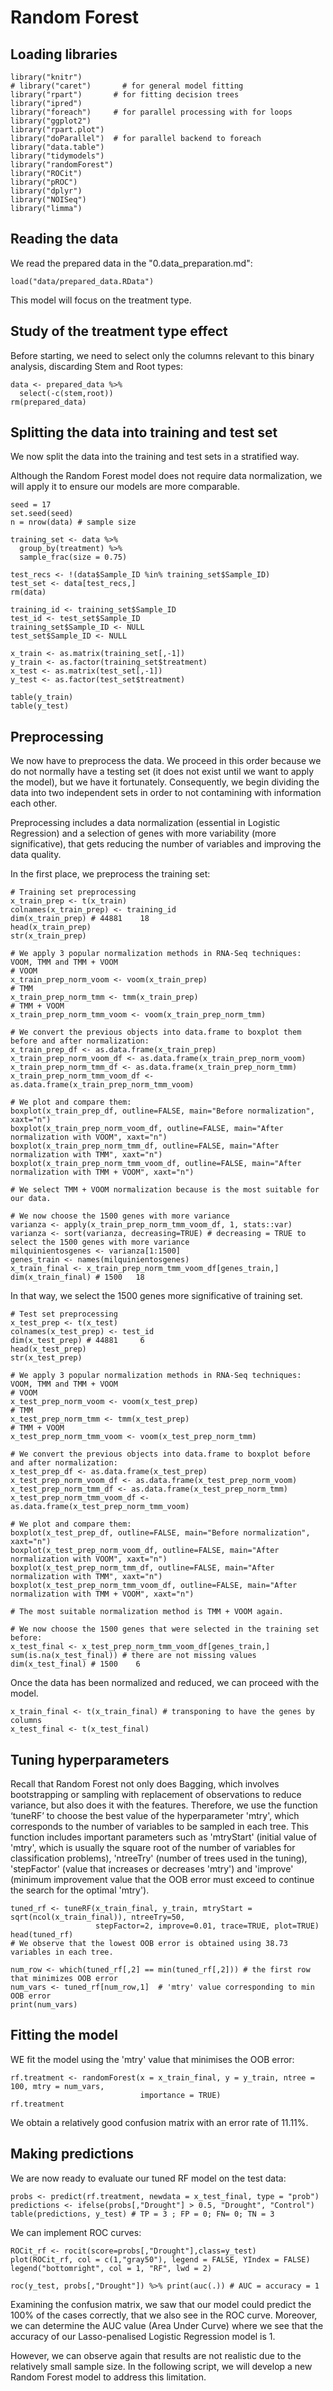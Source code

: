 # Random Forest

## Loading libraries

```
library("knitr")
# library("caret")       # for general model fitting
library("rpart")       # for fitting decision trees
library("ipred")  
library("foreach")     # for parallel processing with for loops
library("ggplot2")
library("rpart.plot")
library("doParallel")  # for parallel backend to foreach
library("data.table")
library("tidymodels")
library("randomForest")
library("ROCit")
library("pROC")
library("dplyr")
library("NOISeq")
library("limma")
```

## Reading the data

We read the prepared data in the "0.data_preparation.md":

```
load("data/prepared_data.RData")
```

This model will focus on the treatment type.

## Study of the treatment type effect

Before starting, we need to select only the columns relevant to this binary analysis, discarding Stem and Root types:

```
data <- prepared_data %>%
  select(-c(stem,root))
rm(prepared_data)
```

## Splitting the data into training and test set

We now split the data into the training and test sets in a stratified way.

Although the Random Forest model does not require data normalization, we will apply it to ensure our models are more comparable.

```
seed = 17
set.seed(seed)
n = nrow(data) # sample size

training_set <- data %>%
  group_by(treatment) %>%
  sample_frac(size = 0.75)

test_recs <- !(data$Sample_ID %in% training_set$Sample_ID)
test_set <- data[test_recs,]
rm(data)

training_id <- training_set$Sample_ID
test_id <- test_set$Sample_ID
training_set$Sample_ID <- NULL
test_set$Sample_ID <- NULL

x_train <- as.matrix(training_set[,-1])
y_train <- as.factor(training_set$treatment) 
x_test <- as.matrix(test_set[,-1])
y_test <- as.factor(test_set$treatment)

table(y_train)
table(y_test)
```

## Preprocessing

We now have to preprocess the data. We proceed in this order because we do not normally have a testing set (it does not exist until we want to apply the model), but we have it fortunately. Consequently, we begin dividing the data into two independent sets in order to not contamining with information each other.

Preprocessing includes a data normalization (essential in Logistic Regression) and a selection of genes with more variability (more significative), that gets reducing the number of variables and improving the data quality.

In the first place, we preprocess the training set:

```
# Training set preprocessing
x_train_prep <- t(x_train)
colnames(x_train_prep) <- training_id
dim(x_train_prep) # 44881    18
head(x_train_prep)
str(x_train_prep)

# We apply 3 popular normalization methods in RNA-Seq techniques: VOOM, TMM and TMM + VOOM
# VOOM
x_train_prep_norm_voom <- voom(x_train_prep)
# TMM
x_train_prep_norm_tmm <- tmm(x_train_prep)
# TMM + VOOM
x_train_prep_norm_tmm_voom <- voom(x_train_prep_norm_tmm)

# We convert the previous objects into data.frame to boxplot them before and after normalization:
x_train_prep_df <- as.data.frame(x_train_prep)
x_train_prep_norm_voom_df <- as.data.frame(x_train_prep_norm_voom)
x_train_prep_norm_tmm_df <- as.data.frame(x_train_prep_norm_tmm)
x_train_prep_norm_tmm_voom_df <- as.data.frame(x_train_prep_norm_tmm_voom)

# We plot and compare them:
boxplot(x_train_prep_df, outline=FALSE, main="Before normalization", xaxt="n")
boxplot(x_train_prep_norm_voom_df, outline=FALSE, main="After normalization with VOOM", xaxt="n")
boxplot(x_train_prep_norm_tmm_df, outline=FALSE, main="After normalization with TMM", xaxt="n")
boxplot(x_train_prep_norm_tmm_voom_df, outline=FALSE, main="After normalization with TMM + VOOM", xaxt="n")

# We select TMM + VOOM normalization because is the most suitable for our data.

# We now choose the 1500 genes with more variance
varianza <- apply(x_train_prep_norm_tmm_voom_df, 1, stats::var)
varianza <- sort(varianza, decreasing=TRUE) # decreasing = TRUE to select the 1500 genes with more variance
milquinientosgenes <- varianza[1:1500]
genes_train <- names(milquinientosgenes)
x_train_final <- x_train_prep_norm_tmm_voom_df[genes_train,]
dim(x_train_final) # 1500   18
```

In that way, we select the 1500 genes more significative of training set.

```
# Test set preprocessing
x_test_prep <- t(x_test)
colnames(x_test_prep) <- test_id
dim(x_test_prep) # 44881     6
head(x_test_prep)
str(x_test_prep)

# We apply 3 popular normalization methods in RNA-Seq techniques: VOOM, TMM and TMM + VOOM
# VOOM
x_test_prep_norm_voom <- voom(x_test_prep)
# TMM
x_test_prep_norm_tmm <- tmm(x_test_prep)
# TMM + VOOM
x_test_prep_norm_tmm_voom <- voom(x_test_prep_norm_tmm)

# We convert the previous objects into data.frame to boxplot before and after normalization:
x_test_prep_df <- as.data.frame(x_test_prep)
x_test_prep_norm_voom_df <- as.data.frame(x_test_prep_norm_voom)
x_test_prep_norm_tmm_df <- as.data.frame(x_test_prep_norm_tmm)
x_test_prep_norm_tmm_voom_df <- as.data.frame(x_test_prep_norm_tmm_voom)

# We plot and compare them:
boxplot(x_test_prep_df, outline=FALSE, main="Before normalization", xaxt="n")
boxplot(x_test_prep_norm_voom_df, outline=FALSE, main="After normalization with VOOM", xaxt="n")
boxplot(x_test_prep_norm_tmm_df, outline=FALSE, main="After normalization with TMM", xaxt="n")
boxplot(x_test_prep_norm_tmm_voom_df, outline=FALSE, main="After normalization with TMM + VOOM", xaxt="n")

# The most suitable normalization method is TMM + VOOM again.

# We now choose the 1500 genes that were selected in the training set before:
x_test_final <- x_test_prep_norm_tmm_voom_df[genes_train,]
sum(is.na(x_test_final)) # there are not missing values
dim(x_test_final) # 1500    6
```

Once the data has been normalized and reduced, we can proceed with the model.

```
x_train_final <- t(x_train_final) # transponing to have the genes by columns
x_test_final <- t(x_test_final)
```

## Tuning hyperparameters

Recall that Random Forest not only does Bagging, which involves bootstrapping or sampling with replacement of observations to reduce variance, but also does it with the features. Therefore, we use the function ‘tuneRF’ to choose the best value of the hyperparameter 'mtry', which corresponds to the number of variables to be sampled in each tree. This function includes important parameters such as 'mtryStart' (initial value of 'mtry', which is usually the square root of the number of variables for classification problems), 'ntreeTry' (number of trees used in the tuning), 'stepFactor' (value that increases or decreases 'mtry') and 'improve' (minimum improvement value that the OOB error must exceed to continue the search for the optimal 'mtry').

```
tuned_rf <- tuneRF(x_train_final, y_train, mtryStart = sqrt(ncol(x_train_final)), ntreeTry=50,
                   stepFactor=2, improve=0.01, trace=TRUE, plot=TRUE)
head(tuned_rf)
# We observe that the lowest OOB error is obtained using 38.73 variables in each tree.

num_row <- which(tuned_rf[,2] == min(tuned_rf[,2])) # the first row that minimizes OOB error
num_vars <- tuned_rf[num_row,1]  # 'mtry' value corresponding to min OOB error
print(num_vars)
```

## Fitting the model

WE fit the model using the 'mtry' value that minimises the OOB error:

```
rf.treatment <- randomForest(x = x_train_final, y = y_train, ntree = 100, mtry = num_vars,
                             importance = TRUE)
rf.treatment
```

We obtain a relatively good confusion matrix with an error rate of 11.11%.

## Making predictions

We are now ready to evaluate our tuned RF model on the test data:

```
probs <- predict(rf.treatment, newdata = x_test_final, type = "prob")
predictions <- ifelse(probs[,"Drought"] > 0.5, "Drought", "Control")
table(predictions, y_test) # TP = 3 ; FP = 0; FN= 0; TN = 3
```

We can implement ROC curves:

```
ROCit_rf <- rocit(score=probs[,"Drought"],class=y_test)
plot(ROCit_rf, col = c(1,"gray50"), legend = FALSE, YIndex = FALSE)
legend("bottomright", col = 1, "RF", lwd = 2)

roc(y_test, probs[,"Drought"]) %>% print(auc(.)) # AUC = accuracy = 1
```

Examining the confusion matrix, we saw that our model could predict the 100% of the cases correctly, that we also see in the ROC curve. Moreover, we can determine the AUC value (Area Under Curve) where we see that the accuracy of our Lasso-penalised Logistic Regression model is 1.

However, we can observe again that results are not realistic due to the relatively small sample size. In the following script, we will develop a new Random Forest model to address this limitation.
